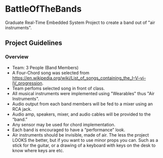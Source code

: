 # BattleOfTheBands
Graduate Real-Time Embedded System Project to create a band out of "air instruments".

## Project Guidelines

### Overview

* Team: 3 People (Band Members)
* A Four-Chord song was selected from https://en.wikipedia.org/wiki/List_of_songs_containing_the_I–V–vi–IV_progression.
* Team perfoms selected song in front of class.
* All musical instruments were implemented using "Wearables" thus "Air Instruments".
* Audio output from each band members will be fed to a mixer using an RCA jack.
* Audio amp, speakers, mixer, and audio cables will be provided to the “band.”
* Any sensor may be used for chord implementation.
* Each band is encouraged to have a “performance” look.
* Air instruments should be invisible, made of air. 
The less the project LOOKS the
  better, but if you want to use minor props you can. Such as a stick for the guitar, or a drawing of a keyboard with keys on   the desk to know where keys are etc.
